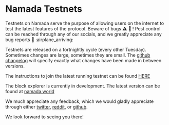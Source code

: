 
# Namada Testnets

Testnets on Namada serve the purpose of allowing users on the internet to test the latest features of the protocol. Beware of bugs :warning: :ant: ! Pest control can be reached through any of our socials, and we greatly appreciate any bug reports :eyes: :airplane_arriving: 

Testnets are released on a fortnightly cycle (every other Tuesday). Sometimes changes are large, sometimes they are small. The [github changelog](https://github.com/anoma/namada/tree/main/.changelog) will specify exactly what changes have been made in between versions.

The instructions to join the latest running testnet can be found [HERE](https://hackmd.io/WDhESkCeSWepuki1F1scxg)

The block explorer is currently in development. The latest version can be found at [namada.world](https://namada.world/)

We much appreciate any feedback, which we would gladly appreciate through either [twitter](https://twitter.com/namadanetwork), [reddit](https://www.reddit.com/r/namada), or [github](https://github.com/anoma/namada/issues). 

We look forward to seeing you there!
